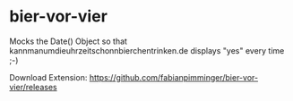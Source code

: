 bier-vor-vier
=============

Mocks the Date() Object so that kannmanumdieuhrzeitschonnbierchentrinken.de displays "yes" every time ;-)

Download Extension: https://github.com/fabianpimminger/bier-vor-vier/releases


